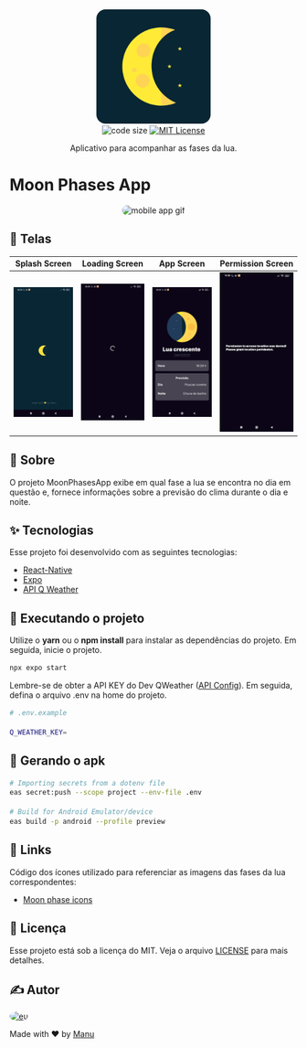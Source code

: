 
<!-- ICON MOON PHASES APP -->
<div align="center">
   <img src="assets/icon.png" alt="MoonPhasesIcon" width="200" style="border-radius: 1rem" />
</div>

<!-- Shields -->
<div align="center">
  <!--<img src="https://img.shields.io/github/languages/top/EmmanuellaAlbuquerque/MoonPhasesApp?color=9cf" alt="top language">-->
  <!--<img src="https://img.shields.io/github/languages/count/EmmanuellaAlbuquerque/MoonPhasesApp?color=9cf" alt="count language">-->
  <!--<img src="https://img.shields.io/github/repo-size/EmmanuellaAlbuquerque/MoonPhasesApp?color=9cf" alt="repo size">-->
  <img src="https://img.shields.io/github/languages/code-size/EmmanuellaAlbuquerque/MoonPhasesApp?color=9cf" alt="code size">
  <a href="https://github.com/EmmanuellaAlbuquerque/MoonPhasesApp/blob/main/LICENSE">
  <img src="https://img.shields.io/github/license/EmmanuellaAlbuquerque/MoonPhasesApp?color=9cf" alt="MIT License">
  </a> 
</div>

<p align="center">Aplicativo para acompanhar as fases da lua.</p>

# Moon Phases App

<div align="center">
  <img style="width: 200px; border-radius: 1rem" src=".github/MoonPhasesAppGiF.gif" alt="mobile app gif">
</div>

## :art: Telas

|Splash Screen|Loading Screen|App Screen|Permission Screen|
|:---:|:---:|:---:|:---:|
|![myImage](.github/tela1splash.jpg)|![myImage](.github/tela2loading.jpg)</div>|![myImage](.github/tela3app.jpg)|![myImage](.github/tela4permission.jpg)|

## :mag_right: Sobre

O projeto MoonPhasesApp exibe em qual fase a lua se encontra no dia em questão e, fornece informações sobre a previsão do clima durante o dia e noite.

## ✨ Tecnologias
Esse projeto foi desenvolvido com as seguintes tecnologias:

- [React-Native](https://reactnative.dev/)
- [Expo](https://expo.dev/)
- [API Q Weather](https://dev.qweather.com/en/docs/api/weather/weather-now/)

## :rocket: Executando o projeto

Utilize o **yarn** ou o **npm install** para instalar as dependências do projeto.
Em seguida, inicie o projeto.

```sh
npx expo start
```

Lembre-se de obter a API KEY do Dev QWeather ([API Config](https://dev.qweather.com/en/docs/configuration/api-config/)). Em seguida, defina o arquivo .env na home do projeto.
 
 ```sh
# .env.example

Q_WEATHER_KEY=
```

## :iphone: Gerando o apk

```sh
# Importing secrets from a dotenv file
eas secret:push --scope project --env-file .env

# Build for Android Emulator/device
eas build -p android --profile preview
```

## :link: Links

Código dos ícones utilizado para referenciar as imagens das fases da lua correspondentes:

- [Moon phase icons](https://dev.qweather.com/en/docs/resource/icons/#moon-phase-icons)

## :memo: Licença

Esse projeto está sob a licença do MIT. Veja o arquivo [LICENSE](LICENSE) para mais detalhes.

## ✍️ Autor

<a href="https://github.com/EmmanuellaAlbuquerque">
  <img style="border-radius: 50%;" src="https://avatars1.githubusercontent.com/u/57198678?s=460&u=18118f08f358d2615421a0694cc00b1c10b8bba0&v=4" width="100px;" alt="eu"/>
</a>


Made with ❤️ by <a href="https://github.com/EmmanuellaAlbuquerque">Manu</a>
